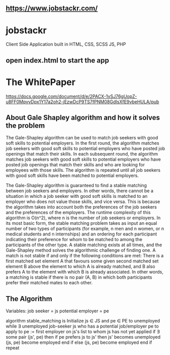 ## https://www.jobstackr.com/

# jobstackr

Client Side Application built in HTML, CSS, SCSS JS, PHP

## open index.html to start the app

# The WhitePaper
https://docs.google.com/document/d/e/2PACX-1vSJ76gUopZ-u8FF0MpvvDpx1Y17a2oh2-jEzwDcP9TS7fPNM08GdIsXfE9vbeHULA/pub

## About Gale Shapley algorithm and how it solves the problem

The Gale-Shapley algorithm can be used to match job seekers with good soft skills to potential employers. In the first round, the algorithm matches job seekers with good soft skills to potential employers who have posted job openings that match their skills. In each subsequent round, the algorithm matches job seekers with good soft skills to potential employers who have posted job openings that match their skills and who are looking for employees with those skills. The algorithm is repeated until all job seekers with good soft skills have been matched to potential employers.

The Gale-Shapley algorithm is guaranteed to find a stable matching between job seekers and employers. In other words, there cannot be a situation in which a job seeker with good soft skills is matched to an employer who does not value those skills, and vice versa. This is because the algorithm takes into account both the preferences of the job seekers and the preferences of the employers.
The runtime complexity of this algorithm is O(n^2), where n is the number of job seekers or employers.
In its most basic form, the stable matching problem takes as input an equal number of two types of participants (for example, n men and n women, or n medical students and n internships) and an ordering for each participant indicating their preference for whom to be matched to among the participants of the other type. A stable matching exists at all times, and the Gale-Shapley method solves the algorithmic challenge of finding one. A match is not stable if and only if the following conditions are met:
There is a first matched set element A that favours some given second matched set element B above the element to which A is already matched, and
B also prefers A to the element with which B is already associated.
In other words, a matching is stable if there is no pair (A, B) in which both participants prefer their matched mates to each other.

## The Algorithm 
Variables: 
job seeker = js
potential employer = pe

algorithm stable_matching is
    Initialize js ∈ JS and pe ∈ PE to unemployed
    while ∃ unemployed job-seeker js who has a potential job/employer pe to apply to
        pe := first employer on js's list to whom js has not yet applied
        if ∃ some pair (js', pe) then
            if pe prefers js to js' then
                js' becomes unemployed
                (js, pe) become employed
            end if
        else
            (js, pe) become employed
        end if
    repeat
